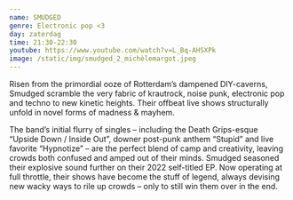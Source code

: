```yaml
---
name: SMUDGED
genre: Electronic pop <3
day: zaterdag
time: 21:30-22:30
youtube: https://www.youtube.com/watch?v=L_Bq-AHSXPk
image: /static/img/smudged_2_michèlemargot.jpeg
---
```

Risen from the primordial ooze of Rotterdam’s dampened DIY-caverns, Smudged scramble the very fabric of krautrock, noise punk, electronic pop and techno to new kinetic heights. Their offbeat live shows structurally unfold in novel forms of madness & mayhem.


The band’s initial flurry of singles – including the Death Grips-esque “Upside Down / Inside Out”, downer post-punk anthem “Stupid” and live favorite “Hypnotize” – are the perfect blend of camp and creativity, leaving crowds both confused and amped out of their minds. Smudged seasoned their explosive sound further on their 2022 self-titled EP. Now operating at full throttle, their shows have become the stuff of legend, always devising new wacky ways to rile up crowds – only to still win them over in the end.